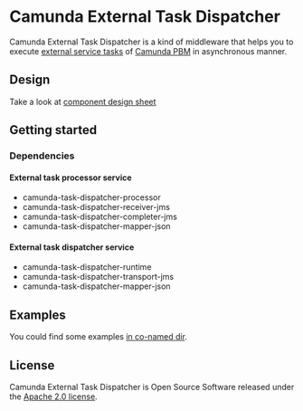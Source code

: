 # Camunda External Task Dispatcher
Camunda External Task Dispatcher is a kind of middleware that helps you to execute [external service tasks](https://docs.camunda.org/manual/7.7/user-guide/process-engine/external-tasks/) of [Camunda PBM](https://camunda.org/) in asynchronous manner.
## Design
Take a look at [component design sheet](./docs/design/component-design.md)
## Getting started
### Dependencies
#### External task processor service
- camunda-task-dispatcher-processor
- camunda-task-dispatcher-receiver-jms
- camunda-task-dispatcher-completer-jms
- camunda-task-dispatcher-mapper-json
#### External task dispatcher service
- camunda-task-dispatcher-runtime
- camunda-task-dispatcher-transport-jms
- camunda-task-dispatcher-mapper-json
## Examples
You could find some examples [in co-named dir](./examples). 
## License
Camunda External Task Dispatcher is Open Source Software released under the [Apache 2.0 license](http://www.apache.org/licenses/LICENSE-2.0.html).